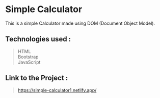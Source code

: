 # Simple Calculator

This is a simple Calculator made using DOM (Document Object Model).  

## Technologies used :
>HTML  
>Bootstrap  
>JavaScript  

## Link to the Project :
>https://simple-calculator1.netlify.app/

